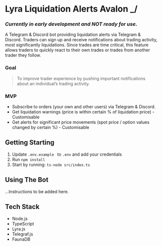 # Lyra Liquidation Alerts Avalon _/

###  *Currently in early development and NOT ready for use.*

A Telegram & Discord bot providing liquidation alerts via Telegram & Discord. Traders can sign up and receive notifications about trading activity, most significantly liquidations. Since trades are time critical, this feature allows traders to quickly react to their own trades or trades from another trader they follow.


### Goal

> To improve trader experience by pushing important notifications about an individual’s trading activity.

### MVP

* Subscribe to orders (your own and other users) via Telegram & Discord. 
* Get liquidation warnings (price is within certain % of liquidation price) - Customisable 
* Get alerts for significant price movements (spot price / option values changed by certain %) - Customisable


## Getting Starting

 1. Update ```.env.example ``` to ```.env``` and add your credentials
 2. Run ```npm install``` 
 3. Start by running:  ```ts-node src/index.ts``` 


## Using The Bot

...Instructions to be added here. 



## Tech Stack 

* Node.js
* TypeScript
* Lyra.js
* Telegraf.js
* FaunaDB

